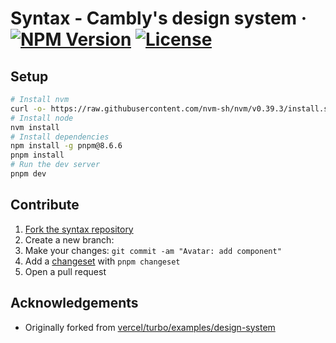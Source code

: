 # Syntax - Cambly's design system &middot; [![NPM Version](https://img.shields.io/npm/v/@cambly/syntax-core.svg)](https://www.npmjs.com/package/@cambly/syntax-core) [![License](https://img.shields.io/npm/l/@cambly/syntax-core?style=flat)](https://github.com/Cambly/syntax/blob/main/LICENSE)

## Setup

```bash
# Install nvm
curl -o- https://raw.githubusercontent.com/nvm-sh/nvm/v0.39.3/install.sh | bash
# Install node
nvm install
# Install dependencies
npm install -g pnpm@8.6.6
pnpm install
# Run the dev server
pnpm dev
```

## Contribute

1. [Fork the syntax repository](https://github.com/Cambly/syntax/fork)
1. Create a new branch:
1. Make your changes: `git commit -am "Avatar: add component"`
1. Add a [changeset](https://github.com/changesets/changesets#documentation) with `pnpm changeset`
1. Open a pull request

## Acknowledgements

- Originally forked from [vercel/turbo/examples/design-system](https://github.com/vercel/turbo/tree/main/examples/design-system)
